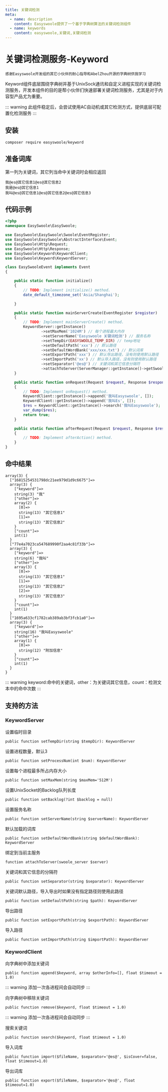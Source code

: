 ```yaml
---
title: 关键词检测
meta:
  - name: description
    content: Easyswoole提供了一个基于字典树算法的关键词检测组件
  - name: keywords
    content: easyswoole,关键词,关键词检测
---
```


# 关键词检测服务-Keyword

`感谢Easyswoole开发组的其它小伙伴的耐心指导和AbelZhou开源的字典树供我学习`

Keyword组件底层围绕字典树并基于UnixSock通讯和自定义进程实现的关键词检测服务，开发本组件的目的是帮小伙伴们快速部署关键词检测服务，尤其是对于内容型产品尤为重要。

::: warning 
 此组件稳定后，会尝试使用AC自动机或其它检测方式，提供底层可配置化检测服务
:::

## 安装

```
composer require easyswoole/keyword
```

## 准备词库

第一列为关键词，其它列当命中关键词时会相应返回

```
我@es@其它信息1@es@其它信息2
我是@es@其它信息1
我叫@es@其它信息1@es@其它信息2@es@其它信息3
```

## 代码示例

```php
<?php
namespace EasySwoole\EasySwoole;

use EasySwoole\EasySwoole\Swoole\EventRegister;
use EasySwoole\EasySwoole\AbstractInterface\Event;
use EasySwoole\Http\Request;
use EasySwoole\Http\Response;
use EasySwoole\Keyword\KeywordClient;
use EasySwoole\Keyword\KeywordServer;

class EasySwooleEvent implements Event
{

    public static function initialize()
    {
        // TODO: Implement initialize() method.
        date_default_timezone_set('Asia/Shanghai');

    }

    public static function mainServerCreate(EventRegister $register)
    {
        // TODO: Implement mainServerCreate() method.
        KeywordServer::getInstance()
                ->setMaxMem('1024M') // 每个进程最大内存
                ->setServerName('Easyswoole 关键词检测') // 服务名称
                ->setTempDir(EASYSWOOLE_TEMP_DIR) // temp地址
                ->setDefaultPath('xxx') // 默认路径
                ->setDefaultWordBank('xxx/xxx.txt') // 默认词库
                ->setExportPath('xxx') // 默认导出路径，没有则使用默认路径
                ->setImportPath('xx') // 默认导入路径，没有则使用默认路径
                ->setSeparator('@es@') // 关键词和其它信息分隔符
                ->attachToServer(ServerManager::getInstance()->getSwooleServer());
    }

    public static function onRequest(Request $request, Response $response): bool
    {
        // TODO: Implement onRequest() method.
        KeywordClient::getInstance()->append('我叫Easyswoole', []);
        KeywordClient::getInstance()->append('我叫Es', []);
        $res = KeywordClient::getInstance()->search('我叫Easyswoole');
        var_dump($res);
        return true;
    }

    public static function afterRequest(Request $request, Response $response): void
    {
        // TODO: Implement afterAction() method.
    }
}
```

## 命中结果

```
array(3) {
  ["16815254531798dc21ee979d1d9c6675"]=>
  array(3) {
    ["keyword"]=>
    string(3) "我"
    ["other"]=>
    array(2) {
      [0]=>
      string(13) "其它信息1"
      [1]=>
      string(13) "其它信息2"
    }
    ["count"]=>
    int(1)
  }
  ["77e4a7023ca547689990f2aa4c81f33b"]=>
  array(3) {
    ["keyword"]=>
    string(6) "我叫"
    ["other"]=>
    array(3) {
      [0]=>
      string(13) "其它信息1"
      [1]=>
      string(13) "其它信息2"
      [2]=>
      string(13) "其它信息3"
    }
    ["count"]=>
    int(1)
  }
  ["1695a633cf1782cab389ab3bf3fcb1a0"]=>
  array(3) {
    ["keyword"]=>
    string(16) "我叫Easyswoole"
    ["other"]=>
    array(1) {
      [0]=>
      string(12) "附加信息"
    }
    ["count"]=>
    int(1)
  }
}
```
::: warning 
 keyword:命中的关键词，other：为关键词其它信息，count：检测文本中的命中次数
:::

## 支持的方法

### KeywordServer

设置临时目录
```
public function setTempDir(string $tempDir): KeywordServer
```

设置进程数量，默认3
```
public function setProcessNum(int $num): KeywordServer
```

设置每个进程最多所占内存大小
```
public function setMaxMem(string $maxMem='512M')
```

设置UnixSocket的Backlog队列长度
```
public function setBacklog(?int $backlog = null)
```

设置服务名称
```
public function setServerName(string $serverName): KeywordServer
```

默认加载的词库
```
public function setDefaultWordBank(string $defaultWordBank): KeywordServer
```

绑定到当前主服务
```
function attachToServer(swoole_server $server)
```

关键词和其它信息的分隔符
```
public function setSeparator(string $separator): KeywordServer
```

关键词默认路径，导入导出时如果没有指定路径则使用此路径
```
public function setDefaultPath(string $path): KeywordServer
```

导出路径
```
public function setExportPath(string $exportPath): KeywordServer
```

导入路径
```
public function setImportPath(string $importPath): KeywordServer
```

### KeywordClient

向字典树中添加关键词
```
public function append($keyword, array $otherInfo=[], float $timeout = 1.0)
```
::: warning 
添加一次各进程间会自动同步
:::

向字典树中移除关键词
```
public function remove($keyword, float $timeout = 1.0)
```
::: warning 
添加一次各进程间会自动同步
:::

搜索关键词
```
public function search($keyword, float $timeout = 1.0)
```

导入词库
```
public function import($fileName, $separator='@es@', $isCover=false, float $timeout=1.0)
```

导出词库
```
public function export($fileName, $separator='@es@', float $timeout=1.0)
```
